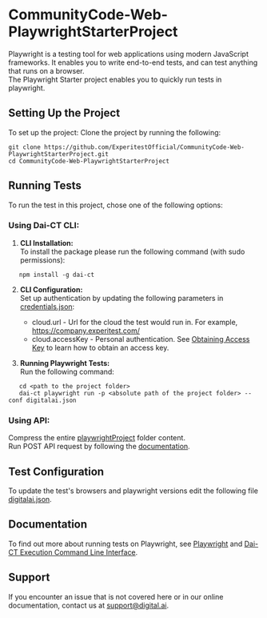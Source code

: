 # CommunityCode-Web-PlaywrightStarterProject
Playwright is a testing tool for web applications using modern JavaScript frameworks. It enables you to write end-to-end tests, and can test anything that runs on a browser.\
The Playwright Starter project enables you to quickly run tests in playwright.

## Setting Up the Project

To set up the project:
Clone the project by running the following:
   ```
   git clone https://github.com/ExperitestOfficial/CommunityCode-Web-PlaywrightStarterProject.git
   cd CommunityCode-Web-PlaywrightStarterProject
   ```

## Running Tests
To run the test in this project, chose one of the following options:

### Using Dai-CT CLI:
1. **CLI Installation:**\
   To install the package please run the following command (with sudo permissions):
 ```
    npm install -g dai-ct
 ```
2. **CLI Configuration:**\
   Set up authentication by updating the following parameters in [credentials.json](playwrightProject/credentials.json):
    * cloud.url - Url for the cloud the test would run in. For example, https://company.experitest.com/
    * cloud.accessKey -  Personal authentication. See [Obtaining Access Key](https://docs.digital.ai/bundle/TE/page/obtaining_access_key.html) to learn how to obtain an access key.

3. **Running Playwright Tests:**\
   Run the following command:
 ``` 
    cd <path to the project folder>
    dai-ct playwright run -p <absolute path of the project folder> --conf digitalai.json
   ```

### Using API:
Compress the entire [playwrightProject](playwrightProject) folder content.\
Run POST API request by following the [documentation](https://docs.digital.ai/bundle/TE/page/playwright.html).

## Test Configuration
To update the test's browsers and playwright versions edit the following file [digitalai.json](playwrightProject/digitalai.json).


## Documentation
To find out more about running tests on Playwright, see 
[Playwright](hhttps://docs.digital.ai/bundle/TE/page/playwright.html) and
[Dai-CT Execution Command Line Interface](https://docs.digital.ai/bundle/TE/page/dai-ct_execution_command_line_interface.html).

## Support
If you encounter an issue that is not covered here or in our online documentation, contact us at [support@digital.ai](mailto:support@digital.ai).